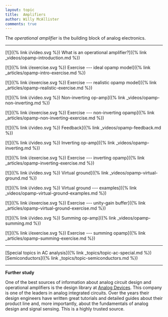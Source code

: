 ```yaml
---
layout: topic
title:  Amplifiers
author: Willy McAllister
comments: true
---
```


The *operational amplifier* is the building block of analog electronics. 

----

[![]({% link i/video.svg %}) What is an operational amplifier?]({% link _videos/opamp-introduction.md %})

[![]({% link i/exercise.svg %}) Exercise --- ideal opamp model]({% link _articles/opamp-intro-exercise.md %})

[![]({% link i/exercise.svg %}) Exercise --- realistic opamp model]({% link _articles/opamp-realistic-exercise.md %})

[![]({% link i/video.svg %}) Non-inverting op-amp]({% link _videos/opamp-non-inverting.md %})

[![]({% link i/exercise.svg %}) Exercise --- non-inverting opamp]({% link _articles/opamp-non-inverting-exercise.md %})

[![]({% link i/video.svg %}) Feedback]({% link _videos/opamp-feedback.md %})

[![]({% link i/video.svg %}) Inverting op-amp]({% link _videos/opamp-inverting.md %})

[![]({% link i/exercise.svg %}) Exercise --- inverting opamp]({% link _articles/opamp-inverting-exercise.md %})

[![]({% link i/video.svg %}) Virtual ground]({% link _videos/opamp-virtual-ground.md %})

[![]({% link i/video.svg %}) Virtual ground --- examples]({% link _videos/opamp-virtual-ground-examples.md %})

[![]({% link i/exercise.svg %}) Exercise --- unity-gain buffer]({% link _articles/opamp-virtual-ground-exercise.md %})

[![]({% link i/video.svg %}) Summing op-amp]({% link _videos/opamp-summing.md %})

[![]({% link i/exercise.svg %}) Exercise --- summing opamp]({% link _articles/opamp-summing-exercise.md %})

---

<i class="fas fa-arrow-left"></i> [Special topics in AC analysis]({% link _topics/topic-ac-special.md %}) $\qquad$ [Semiconductors]({% link _topics/topic-semiconductors.md %}) <i class="fas fa-arrow-right"></i>

---

**Further study**

One of the best sources of information about analog circuit design and operational amplifiers is the design library at [Analog Devices](http://www.analog.com/en/education/education-library/tutorials/analog-electronics.html). This company is one of the leaders in analog integrated circuits. Over the years their design engineers have written great tutorials and detailed guides about their product line and, more importantly, about the fundamentals of analog design and signal sensing. This is a highly trusted source. 
